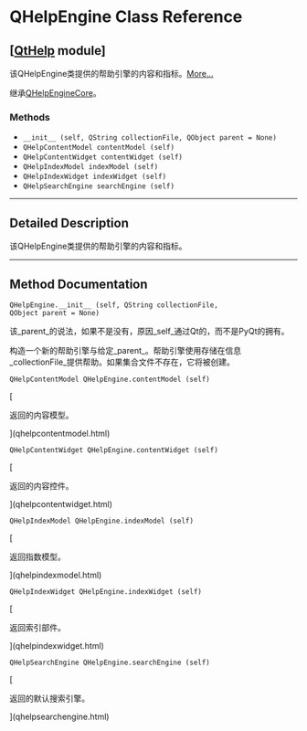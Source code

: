 # QHelpEngine Class Reference

## [[QtHelp](index.htm) module]

该QHelpEngine类提供​​的帮助引擎的内容和指标。[More...](#details)

继承[QHelpEngineCore](qhelpenginecore.html)。

### Methods

*   `__init__ (self, QString collectionFile, QObject parent = None)`
*   `QHelpContentModel contentModel (self)`
*   `QHelpContentWidget contentWidget (self)`
*   `QHelpIndexModel indexModel (self)`
*   `QHelpIndexWidget indexWidget (self)`
*   `QHelpSearchEngine searchEngine (self)`

* * *

## Detailed Description

该QHelpEngine类提供​​的帮助引擎的内容和指标。

* * *

## Method Documentation

```
QHelpEngine.__init__ (self, QString collectionFile, QObject parent = None)
```

该_parent_的说法，如果不是没有，原因_self_通过Qt的，而不是PyQt的拥有。

构造一个新的帮助引擎与给定_parent_。帮助引擎使用存储在信息_collectionFile_提供帮助。如果集合文件不存在，它将被创建。

```
QHelpContentModel QHelpEngine.contentModel (self)
```

[

返回的内容模型。

](qhelpcontentmodel.html)

```
QHelpContentWidget QHelpEngine.contentWidget (self)
```

[

返回的内容控件。

](qhelpcontentwidget.html)

```
QHelpIndexModel QHelpEngine.indexModel (self)
```

[

返回指数模型。

](qhelpindexmodel.html)

```
QHelpIndexWidget QHelpEngine.indexWidget (self)
```

[

返回索引部件。

](qhelpindexwidget.html)

```
QHelpSearchEngine QHelpEngine.searchEngine (self)
```

[

返回的默认搜索引擎。

](qhelpsearchengine.html)